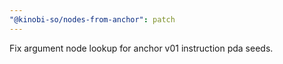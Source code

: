 ```yaml
---
"@kinobi-so/nodes-from-anchor": patch
---
```


Fix argument node lookup for anchor v01 instruction pda seeds.
